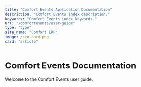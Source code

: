 ```yaml
---
title: "Comfort Events Application Documentation"
description: "Comfort Events index description."
keywords: "Comfort Events index keywords."
url: "/comfortevents/user-guide"
type: "type"
site_name: "Comfort ERP"
image: /seo_card.png
card: "article"
---
```


# Comfort Events Documentation

Welcome to the Comfort Events user guide.


